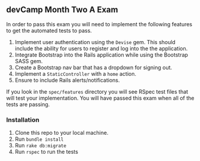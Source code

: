 ## devCamp Month Two A Exam

In order to pass this exam you will need to implement the following features to get the automated tests to pass.

1. Implement user authentication using the `Devise` gem. This should include the ability for users to register and log into the the application.
2. Integrate Bootstrap into the Rails application while using the Bootstrap SASS gem.
3. Create a Bootstrap nav bar that has a dropdown for signing out.
4. Implement a `StaticController` with a `home` action.
5. Ensure to include Rails alerts/notifications.

If you look in the `spec/features` directory you will see RSpec test files that will test your implementation. You will have passed this exam when all of the tests are passing.

### Installation

1. Clone this repo to your local machine.
2. Run `bundle install`
3. Run `rake db:migrate`
4. Run `rspec` to run the tests